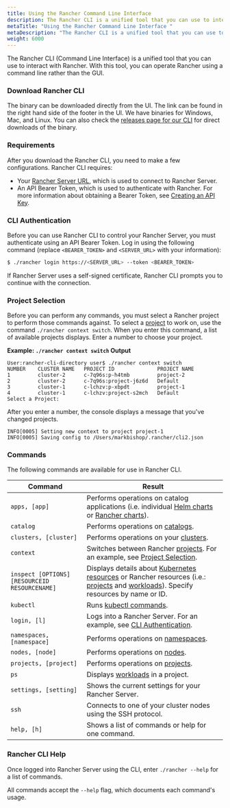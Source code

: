 ```yaml
---
title: Using the Rancher Command Line Interface 
description: The Rancher CLI is a unified tool that you can use to interact with Rancher. With it, you can operate Rancher using a command line interface rather than the GUI
metaTitle: "Using the Rancher Command Line Interface "
metaDescription: "The Rancher CLI is a unified tool that you can use to interact with Rancher. With it, you can operate Rancher using a command line interface rather than the GUI"
weight: 6000
---
```


The Rancher CLI (Command Line Interface) is a unified tool that you can use to interact with Rancher. With this tool, you can operate Rancher using a command line rather than the GUI.

### Download Rancher CLI

The binary can be downloaded directly from the UI. The link can be found in the right hand side of the footer in the UI. We have binaries for Windows, Mac, and Linux. You can also check the [releases page for our CLI](https://github.com/rancher/cli/releases) for direct downloads of the binary.

### Requirements

After you download the Rancher CLI, you need to make a few configurations. Rancher CLI requires:

- Your [Rancher Server URL]({{<baseurl>}}/rancher/v2.0.x-v2.4.x/en/admin-settings/server-url), which is used to connect to Rancher Server.
- An API Bearer Token, which is used to authenticate with Rancher. For more information about obtaining a Bearer Token, see [Creating an API Key]({{<baseurl>}}/rancher/v2.0.x-v2.4.x/en/user-settings/api-keys/).

### CLI Authentication

Before you can use Rancher CLI to control your Rancher Server, you must authenticate using an API Bearer Token. Log in using the following command (replace `<BEARER_TOKEN>` and `<SERVER_URL>` with your information):

```bash
$ ./rancher login https://<SERVER_URL> --token <BEARER_TOKEN>
```

If Rancher Server uses a self-signed certificate, Rancher CLI prompts you to continue with the connection.

### Project Selection

Before you can perform any commands, you must select a Rancher project to perform those commands against. To select a [project]({{<baseurl>}}/rancher/v2.0.x-v2.4.x/en/k8s-in-rancher/projects-and-namespaces/) to work on, use the command `./rancher context switch`. When you enter this command, a list of available projects displays. Enter a number to choose your project.

**Example: `./rancher context switch` Output**
```
User:rancher-cli-directory user$ ./rancher context switch
NUMBER    CLUSTER NAME   PROJECT ID              PROJECT NAME   
1         cluster-2      c-7q96s:p-h4tmb         project-2      
2         cluster-2      c-7q96s:project-j6z6d   Default        
3         cluster-1      c-lchzv:p-xbpdt         project-1      
4         cluster-1      c-lchzv:project-s2mch   Default       
Select a Project:
```

After you enter a number, the console displays a message that you've changed projects.

```
INFO[0005] Setting new context to project project-1
INFO[0005] Saving config to /Users/markbishop/.rancher/cli2.json
```

### Commands

The following commands are available for use in Rancher CLI.

| Command  | Result  |
|---|---|
| `apps, [app]`  | Performs operations on catalog applications (i.e. individual [Helm charts](https://docs.helm.sh/developing_charts/) or [Rancher charts]({{<baseurl>}}/rancher/v2.0.x-v2.4.x/en/catalog/custom/#chart-directory-structure)).  |
| `catalog`  | Performs operations on [catalogs]({{<baseurl>}}/rancher/v2.0.x-v2.4.x/en/catalog/).  |
| `clusters, [cluster]`  | Performs operations on your [clusters]({{<baseurl>}}/rancher/v2.0.x-v2.4.x/en/cluster-provisioning/).  |
| `context`  | Switches between Rancher [projects]({{<baseurl>}}/rancher/v2.0.x-v2.4.x/en/k8s-in-rancher/projects-and-namespaces/). For an example, see [Project Selection](#project-selection).  |
| `inspect [OPTIONS] [RESOURCEID RESOURCENAME]`  | Displays details about [Kubernetes resources](https://kubernetes.io/docs/reference/kubectl/cheatsheet/#resource-types) or Rancher resources (i.e.: [projects]({{<baseurl>}}/rancher/v2.0.x-v2.4.x/en/k8s-in-rancher/projects-and-namespaces/) and [workloads]({{<baseurl>}}/rancher/v2.0.x-v2.4.x/en/k8s-in-rancher/workloads/)). Specify resources by name or ID.  |
| `kubectl`  |Runs [kubectl commands](https://kubernetes.io/docs/reference/kubectl/overview/#operations).   |
| `login, [l]`  | Logs into a Rancher Server. For an example, see [CLI Authentication](#cli-authentication).  |
| `namespaces, [namespace]`  |Performs operations on [namespaces]({{<baseurl>}}/rancher/v2.0.x-v2.4.x/en/k8s-in-rancher/projects-and-namespaces/#namespaces).   |
| `nodes, [node]`  |Performs operations on [nodes]({{<baseurl>}}/rancher/v2.0.x-v2.4.x/en/overview/architecture/#kubernetes).   |
| `projects, [project]`  | Performs operations on [projects]({{<baseurl>}}/rancher/v2.0.x-v2.4.x/en/k8s-in-rancher/projects-and-namespaces/).  |
| `ps`  | Displays [workloads]({{<baseurl>}}/rancher/v2.0.x-v2.4.x/en/k8s-in-rancher/workloads) in a project.  |
| `settings, [setting]`  | Shows the current settings for your Rancher Server.  |
| `ssh`  | Connects to one of your cluster nodes using the SSH protocol.  |
| `help, [h]`  | Shows a list of commands or help for one command.  |


### Rancher CLI Help

Once logged into Rancher Server using the CLI, enter `./rancher --help` for a list of commands.

All commands accept the `--help` flag, which documents each command's usage.

